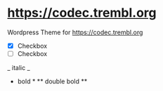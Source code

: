 # <https://codec.trembl.org>
Wordpress Theme for <https://codec.trembl.org>

- [x] Checkbox
- [ ] Checkbox

_ italic _
* bold *
** double bold **
